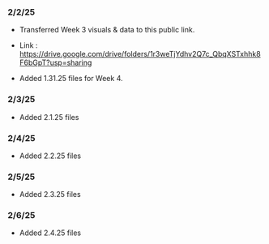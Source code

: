 ### 2/2/25

- Transferred Week 3 visuals & data to this public link.

- Link : https://drive.google.com/drive/folders/1r3weTjYdhv2Q7c_QbqXSTxhhk8F6bGpT?usp=sharing

- Added 1.31.25 files for Week 4.

### 2/3/25

- Added 2.1.25 files

### 2/4/25

- Added 2.2.25 files

### 2/5/25

- Added 2.3.25 files

### 2/6/25

- Added 2.4.25 files